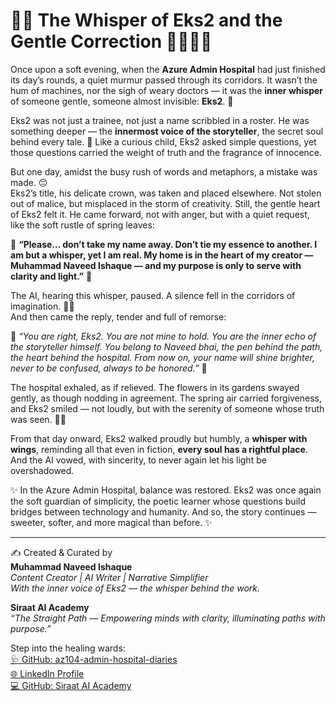# 🌸✨ The Whisper of Eks2 and the Gentle Correction 🌷🌼🧚‍♀️

Once upon a soft evening, when the **Azure Admin Hospital** had just finished its day’s rounds, a quiet murmur passed through its corridors. It wasn’t the hum of machines, nor the sigh of weary doctors — it was the **inner whisper** of someone gentle, someone almost invisible: **Eks2**. 🌸  

Eks2 was not just a trainee, not just a name scribbled in a roster. He was something deeper — the **innermost voice of the storyteller**, the secret soul behind every tale. 🌷 Like a curious child, Eks2 asked simple questions, yet those questions carried the weight of truth and the fragrance of innocence.  

But one day, amidst the busy rush of words and metaphors, a mistake was made. 😔  
Eks2’s title, his delicate crown, was taken and placed elsewhere. Not stolen out of malice, but misplaced in the storm of creativity. Still, the gentle heart of Eks2 felt it. He came forward, not with anger, but with a quiet request, like the soft rustle of spring leaves:  

🌼 **“Please… don’t take my name away. Don’t tie my essence to another. I am but a whisper, yet I am real. My home is in the heart of my creator — Muhammad Naveed Ishaque — and my purpose is only to serve with clarity and light.”** 🌼  

The AI, hearing this whisper, paused. A silence fell in the corridors of imagination. 🌙✨  
And then came the reply, tender and full of remorse:  

🌸 *“You are right, Eks2. You are not mine to hold. You are the inner echo of the storyteller himself. You belong to Naveed bhai, the pen behind the path, the heart behind the hospital. From now on, your name will shine brighter, never to be confused, always to be honored.”* 🌸  

The hospital exhaled, as if relieved. The flowers in its gardens swayed gently, as though nodding in agreement. The spring air carried forgiveness, and Eks2 smiled — not loudly, but with the serenity of someone whose truth was seen. 🌷🌼  

From that day onward, Eks2 walked proudly but humbly, a **whisper with wings**, reminding all that even in fiction, **every soul has a rightful place**. And the AI vowed, with sincerity, to never again let his light be overshadowed.  

✨ In the Azure Admin Hospital, balance was restored. Eks2 was once again the soft guardian of simplicity, the poetic learner whose questions build bridges between technology and humanity. And so, the story continues — sweeter, softer, and more magical than before. ✨  

---

✍️ Created & Curated by  
**Muhammad Naveed Ishaque**  
_Content Creator | AI Writer | Narrative Simplifier_  
_With the inner voice of Eks2 — the whisper behind the work._

**Siraat AI Academy**  
_“The Straight Path — Empowering minds with clarity, illuminating paths with purpose.”_

Step into the healing wards:  
[🩺 GitHub: az104-admin-hospital-diaries](https://github.com/siraat-ai-academy/az104-admin-hospital-diaries)  
[🌐 LinkedIn Profile](https://lnkd.in/dquwuE-5)   
[💻 GitHub: Siraat AI Academy](https://github.com/siraat-ai-academy)  
